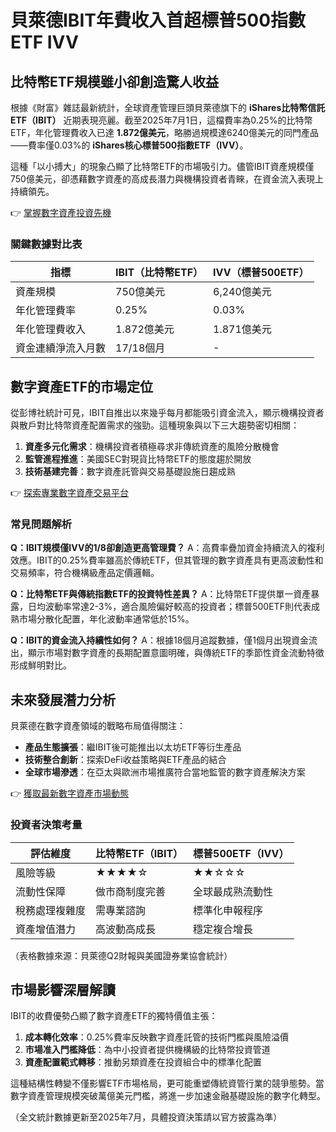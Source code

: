 # 貝萊德IBIT年費收入首超標普500指數ETF IVV

## 比特幣ETF規模雖小卻創造驚人收益

根據《財富》雜誌最新統計，全球資產管理巨頭貝萊德旗下的 **iShares比特幣信託ETF（IBIT）** 近期表現亮麗。截至2025年7月1日，這檔費率為0.25%的比特幣ETF，年化管理費收入已達 **1.872億美元**，略勝過規模達6240億美元的同門產品——費率僅0.03%的 **iShares核心標普500指數ETF（IVV）**。

這種「以小搏大」的現象凸顯了比特幣ETF的市場吸引力。儘管IBIT資產規模僅750億美元，卻憑藉數字資產的高成長潛力與機構投資者青睞，在資金流入表現上持續領先。

👉 [掌握數字資產投資先機](https://bit.ly/okx_welcome)

### 關鍵數據對比表

| 指標                | IBIT（比特幣ETF） | IVV（標普500ETF） |
|---------------------|------------------|-------------------|
| 資產規模            | 750億美元        | 6,240億美元       |
| 年化管理費率        | 0.25%            | 0.03%             |
| 年化管理費收入      | 1.872億美元      | 1.871億美元       |
| 資金連續淨流入月數  | 17/18個月         | -                 |

## 數字資產ETF的市場定位

從彭博社統計可見，IBIT自推出以來幾乎每月都能吸引資金流入，顯示機構投資者與散戶對比特幣資產配置需求的強勁。這種現象與以下三大趨勢密切相關：

1. **資產多元化需求**：機構投資者積極尋求非傳統資產的風險分散機會
2. **監管進程推進**：美國SEC對現貨比特幣ETF的態度趨於開放
3. **技術基建完善**：數字資產託管與交易基礎設施日趨成熟

👉 [探索專業數字資產交易平台](https://bit.ly/okx_welcome)

### 常見問題解析

**Q：IBIT規模僅IVV的1/8卻創造更高管理費？**
A：高費率疊加資金持續流入的複利效應。IBIT的0.25%費率雖高於傳統ETF，但其管理的數字資產具有更高波動性和交易頻率，符合機構級產品定價邏輯。

**Q：比特幣ETF與傳統指數ETF的投資特性差異？**
A：比特幣ETF提供單一資產暴露，日均波動率常達2-3%，適合風險偏好較高的投資者；標普500ETF則代表成熟市場分散化配置，年化波動率通常低於15%。

**Q：IBIT的資金流入持續性如何？**
A：根據18個月追蹤數據，僅1個月出現資金流出，顯示市場對數字資產的長期配置意圖明確，與傳統ETF的季節性資金流動特徵形成鮮明對比。

## 未來發展潛力分析

貝萊德在數字資產領域的戰略布局值得關注：
- **產品生態擴張**：繼IBIT後可能推出以太坊ETF等衍生產品
- **技術整合創新**：探索DeFi收益策略與ETF產品的結合
- **全球市場滲透**：在亞太與歐洲市場推廣符合當地監管的數字資產解決方案

👉 [獲取最新數字資產市場動態](https://bit.ly/okx_welcome)

### 投資者決策考量

| 評估維度       | 比特幣ETF（IBIT） | 標普500ETF（IVV） |
|----------------|------------------|-------------------|
| 風險等級       | ★★★★☆            | ★★☆☆☆             |
| 流動性保障     | 做市商制度完善     | 全球最成熟流動性   |
| 稅務處理複雜度 | 需專業諮詢         | 標準化申報程序     |
| 資產增值潛力   | 高波動高成長      | 穩定複合增長       |

（表格數據來源：貝萊德Q2財報與美國證券業協會統計）

## 市場影響深層解讀

IBIT的收費優勢凸顯了數字資產ETF的獨特價值主張：
1. **成本轉化效率**：0.25%費率反映數字資產託管的技術門檻與風險溢價
2. **市場准入門檻降低**：為中小投資者提供機構級的比特幣投資管道
3. **資產配置範式轉移**：推動另類資產在投資組合中的標準化配置

這種結構性轉變不僅影響ETF市場格局，更可能重塑傳統資管行業的競爭態勢。當數字資產管理規模突破萬億美元門檻，將進一步加速金融基礎設施的數字化轉型。

（全文統計數據更新至2025年7月，具體投資決策請以官方披露為準）